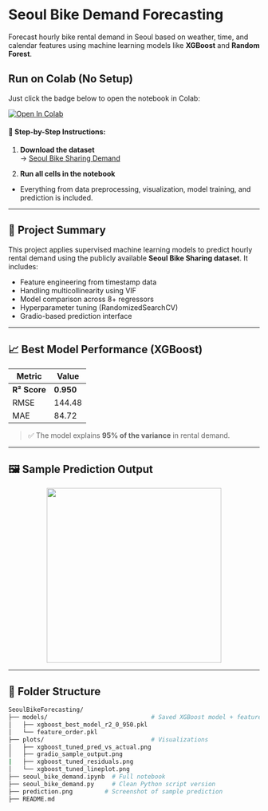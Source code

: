 # Seoul Bike Demand Forecasting

Forecast hourly bike rental demand in Seoul based on weather, time, and calendar features using machine learning models like **XGBoost** and **Random Forest**.

## Run on Colab (No Setup)

Just click the badge below to open the notebook in Colab:

[![Open In Colab](https://colab.research.google.com/assets/colab-badge.svg)](https://colab.research.google.com/github/YOUR_USERNAME/YOUR_REPO_NAME/blob/main/seoul_bike_demand_forecasting.ipynb)

#### 🔽 Step-by-Step Instructions:

1. **Download the dataset**  
   → [Seoul Bike Sharing Demand](https://github.com/iam-vsr/seoul_bike_prediction/blob/main/SeoulBikeData.csv)

2.  **Run all cells in the notebook**  
   - Everything from data preprocessing, visualization, model training, and prediction is included.

---

## 📌 Project Summary

This project applies supervised machine learning models to predict hourly rental demand using the publicly available **Seoul Bike Sharing dataset**. It includes:

- Feature engineering from timestamp data
- Handling multicollinearity using VIF
- Model comparison across 8+ regressors
- Hyperparameter tuning (RandomizedSearchCV)
- Gradio-based prediction interface

---

## 📈 Best Model Performance (XGBoost)

| Metric | Value |
|--------|--------|
| **R² Score** | **0.950** |
| RMSE | 144.48 |
| MAE  | 84.72 |

> ✅ The model explains **95% of the variance** in rental demand.

---

## 🖼️ Sample Prediction Output

<p align="center">
  <img src="gradio_sample_output.png" width="350"/>
</p>

---

## 📁 Folder Structure

```bash
SeoulBikeForecasting/
├── models/                             # Saved XGBoost model + feature order
│   ├── xgboost_best_model_r2_0_950.pkl
│   └── feature_order.pkl
├── plots/                              # Visualizations
│   ├── xgboost_tuned_pred_vs_actual.png
│   ├── gradio_sample_output.png  
|   ├── xgboost_tuned_residuals.png
│   └── xgboost_tuned_lineplot.png   
├── seoul_bike_demand.ipynb  # Full notebook
├── seoul_bike_demand.py     # Clean Python script version
├── prediction.png         # Screenshot of sample prediction
├── README.md
